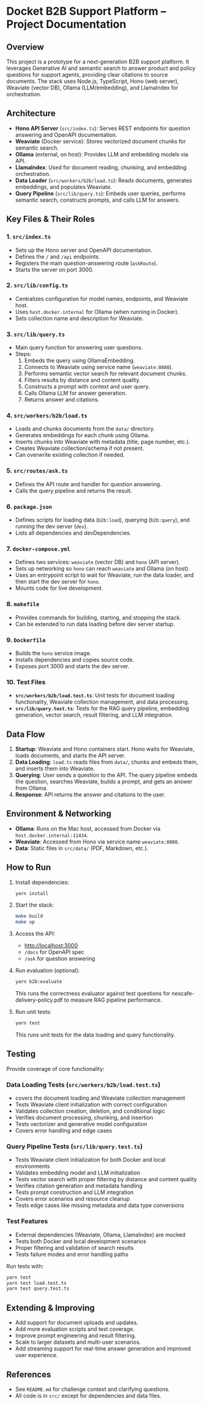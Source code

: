 # Docket B2B Support Platform – Project Documentation

## Overview

This project is a prototype for a next-generation B2B support platform. It leverages Generative AI and semantic search to answer product and policy questions for support agents, providing clear citations to source documents. The stack uses Node.js, TypeScript, Hono (web server), Weaviate (vector DB), Ollama (LLM/embedding), and LlamaIndex for orchestration.

## Architecture

- **Hono API Server** (`src/index.ts`): Serves REST endpoints for question answering and OpenAPI documentation.
- **Weaviate** (Docker service): Stores vectorized document chunks for semantic search.
- **Ollama** (external, on host): Provides LLM and embedding models via API.
- **LlamaIndex**: Used for document reading, chunking, and embedding orchestration.
- **Data Loader** (`src/workers/b2b/load.ts`): Reads documents, generates embeddings, and populates Weaviate.
- **Query Pipeline** (`src/lib/query.ts`): Embeds user queries, performs semantic search, constructs prompts, and calls LLM for answers.

## Key Files & Their Roles

### 1. `src/index.ts`

- Sets up the Hono server and OpenAPI documentation.
- Defines the `/` and `/api` endpoints.
- Registers the main question-answering route (`askRoute`).
- Starts the server on port 3000.

### 2. `src/lib/config.ts`

- Centralizes configuration for model names, endpoints, and Weaviate host.
- Uses `host.docker.internal` for Ollama (when running in Docker).
- Sets collection name and description for Weaviate.

### 3. `src/lib/query.ts`

- Main query function for answering user questions.
- Steps:
  1. Embeds the query using OllamaEmbedding.
  2. Connects to Weaviate using service name (`weaviate:8080`).
  3. Performs semantic vector search for relevant document chunks.
  4. Filters results by distance and content quality.
  5. Constructs a prompt with context and user query.
  6. Calls Ollama LLM for answer generation.
  7. Returns answer and citations.

### 4. `src/workers/b2b/load.ts`

- Loads and chunks documents from the `data/` directory.
- Generates embeddings for each chunk using Ollama.
- Inserts chunks into Weaviate with metadata (title, page number, etc.).
- Creates Weaviate collection/schema if not present.
- Can overwrite existing collection if needed.

### 5. `src/routes/ask.ts`

- Defines the API route and handler for question answering.
- Calls the query pipeline and returns the result.

### 6. `package.json`

- Defines scripts for loading data (`b2b:load`), querying (`b2b:query`), and running the dev server (`dev`).
- Lists all dependencies and devDependencies.

### 7. `docker-compose.yml`

- Defines two services: `weaviate` (vector DB) and `hono` (API server).
- Sets up networking so `hono` can reach `weaviate` and Ollama (on host).
- Uses an entrypoint script to wait for Weaviate, run the data loader, and then start the dev server for `hono`.
- Mounts code for live development.

### 8. `makefile`

- Provides commands for building, starting, and stopping the stack.
- Can be extended to run data loading before dev server startup.

### 9. `Dockerfile`

- Builds the `hono` service image.
- Installs dependencies and copies source code.
- Exposes port 3000 and starts the dev server.

### 10. Test Files

- **`src/workers/b2b/load.test.ts`**: Unit tests for document loading functionality, Weaviate collection management, and data processing.
- **`src/lib/query.test.ts`**: Tests for the RAG query pipeline, embedding generation, vector search, result filtering, and LLM integration.

## Data Flow

1. **Startup**: Weaviate and Hono containers start. Hono waits for Weaviate, loads documents, and starts the API server.
2. **Data Loading**: `load.ts` reads files from `data/`, chunks and embeds them, and inserts them into Weaviate.
3. **Querying**: User sends a question to the API. The query pipeline embeds the question, searches Weaviate, builds a prompt, and gets an answer from Ollama.
4. **Response**: API returns the answer and citations to the user.

## Environment & Networking

- **Ollama**: Runs on the Mac host, accessed from Docker via `host.docker.internal:11434`.
- **Weaviate**: Accessed from Hono via service name `weaviate:8080`.
- **Data**: Static files in `src/data/` (PDF, Markdown, etc.).

## How to Run

1. Install dependencies:
   ```sh
   yarn install
   ```
2. Start the stack:
   ```sh
   make build
   make up
   ```
3. Access the API:
   - [http://localhost:3000](http://localhost:3000)
   - `/docs` for OpenAPI spec
   - `/ask` for question answering

4. Run evaluation (optional):

   ```sh
   yarn b2b:evaluate
   ```

   This runs the correctness evaluator against test questions for nescafe-delivery-policy.pdf to measure RAG pipeline performance.

5. Run unit tests:
   ```sh
   yarn test
   ```
   This runs unit tests for the data loading and query functionality.

## Testing

Provide coverage of core functionality:

### Data Loading Tests (`src/workers/b2b/load.test.ts`)

- covers the document loading and Weaviate collection management
- Tests Weaviate client initialization with correct configuration
- Validates collection creation, deletion, and conditional logic
- Verifies document processing, chunking, and insertion
- Tests vectorizer and generative model configuration
- Covers error handling and edge cases

### Query Pipeline Tests (`src/lib/query.test.ts`)

- Tests Weaviate client initialization for both Docker and local environments
- Validates embedding model and LLM initialization
- Tests vector search with proper filtering by distance and content quality
- Verifies citation generation and metadata handling
- Tests prompt construction and LLM integration
- Covers error scenarios and resource cleanup
- Tests edge cases like missing metadata and data type conversions

### Test Features

- External dependencies (Weaviate, Ollama, LlamaIndex) are mocked
- Tests both Docker and local development scenarios
- Proper filtering and validation of search results
- Tests failure modes and error handling paths

Run tests with:

```sh
yarn test
yarn test load.test.ts
yarn test query.test.ts
```

## Extending & Improving

- Add support for document uploads and updates.
- Add more evaluation scripts and test coverage.
- Improve prompt engineering and result filtering.
- Scale to larger datasets and multi-user scenarios.
- Add streaming support for real-time answer generation and improved user experience.

## References

- See `README.md` for challenge context and clarifying questions.
- All code is in `src/` except for dependencies and data files.
